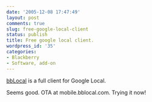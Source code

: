 ```yaml
---
date: '2005-12-08 17:47:49'
layout: post
comments: true
slug: free-google-local-client
status: publish
title: Free google local client.
wordpress_id: '35'
categories:
- Blackberry
- Software, add-on
---
```


[bbLocal](http://www.bblocal.com/) is a full client for Google Local.

Seems good. OTA at mobile.bblocal.com. Trying it now!



